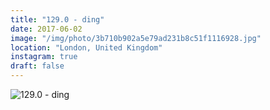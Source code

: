 ```yaml
---
title: "129.0 - ding"
date: 2017-06-02
image: "/img/photo/3b710b902a5e79ad231b8c51f1116928.jpg"
location: "London, United Kingdom"
instagram: true
draft: false
---
```


![129.0 - ding](/img/photo/3b710b902a5e79ad231b8c51f1116928.jpg)
